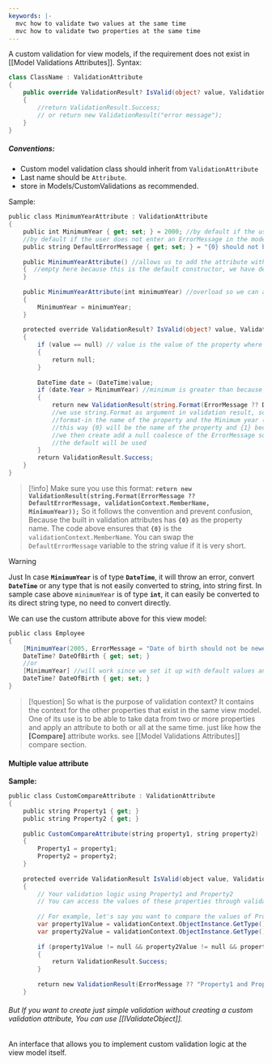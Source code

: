 ```yaml
---
keywords: |-
  mvc how to validate two values at the same time
  mvc how to validate two properties at the same time
---
```

A custom validation for view models, if the requirement does not exist in [[Model Validations Attributes]].
Syntax:
```c#
class ClassName : ValidationAttribute
{
	public override ValidationResult? IsValid(object? value, ValidationContext validationContext)
	{
		//return ValidationResult.Success;
		// or return new ValidationResult("error message");
	}
}
```
##### Conventions:
- Custom model validation class should inherit from `ValidationAttribute`
- Last name should be `Attribute`.
- store in Models/CustomValidations as recommended.

Sample:
```c#
public class MinimumYearAttribute : ValidationAttribute
{
	public int MinimumYear { get; set; } = 2000; //by default if the user does not enter a MinimumYear
	//by default if the user does not enter an ErrorMessage in the model
	public string DefaultErrorMessage { get; set; } = "{0} should not be older than the year {1}"; 
	
	public MinimumYearAttribute() //allows us to add the attribute without parameters
	{  //empty here because this is the default constructor, we have default values above
	}
	
	public MinimumYearAttribute(int minimumYear) //overload so we can add a custom minimum year
	{
		MinimumYear = minimumYear;
	}
	
	protected override ValidationResult? IsValid(object? value, ValidationContext validationContext)
	{
		if (value == null) // value is the value of the property where the attribute is applied
		{
			return null;
		}
		
		DateTime date = (DateTime)value;
		if (date.Year > MinimumYear) //minimum is greater than because we are measuring date of birth
		{
			return new ValidationResult(string.Format(ErrorMessage ?? DefaultErrorMessage, validationContext.MemberName, MinimumYear));
			//we use string.Format as argument in validation result, so we can-
			//format-in the name of the property and the Minimum year (see string.Format note)-
			//this way {0} will be the name of the property and {1} becomes the minimum year.
			//we then create add a null coalesce of the ErrorMessage so if there is no error message in the attribute-
			//the default will be used
		}
		return ValidationResult.Success;
	}
}
```
>[!info] 
>Make sure you use this format: 
>**`return new ValidationResult(string.Format(ErrorMessage ?? DefaultErrorMessage, validationContext.MemberName, MinimumYear));`** 
>So it follows the convention and prevent confusion, Because the built in validation attributes has **`{0}`** as the property name.
>The code above ensures that **`{0}`** is the `validationContext.MemberName`.
>You can swap the `DefaultErrorMessage` variable to the string value if it is very short.

>[!warning]
>Just In case **`MinimumYear`** is of type **`DateTime`**, it will throw an error, convert **`DateTime`** or any type that is not easily converted to string, into string first. In sample case above `minimumYear` is of type **`int`**, it can easily be converted to its direct string type, no need to convert directly.

We can use the custom attribute above for this view model:
```c#
public class Employee
{
    [MinimumYear(2005, ErrorMessage = "Date of birth should not be newer than the year {0}")]
    DateTime? DateOfBirth { get; set; }
    //or
    [MinimumYear] //will work since we set it up with default values and empty constructor
    DateTime? DateOfBirth { get; set; }
}
```

> [!question] So what is the purpose of validation context?
It contains the context for the other properties that exist in the same view model.
One of its use is to be able to take data from two or more properties and apply an attribute to both or all at the same time. just like how the **[Compare]** attribute works. see [[Model Validations Attributes]] compare section.
#### Multiple value attribute
**Sample:**
```c#
public class CustomCompareAttribute : ValidationAttribute
{
    public string Property1 { get; }
    public string Property2 { get; }
 
    public CustomCompareAttribute(string property1, string property2)
    {
        Property1 = property1;
        Property2 = property2;
    }
 
    protected override ValidationResult IsValid(object value, ValidationContext validationContext)
    {
        // Your validation logic using Property1 and Property2
        // You can access the values of these properties through validationContext.ObjectInstance
 
        // For example, let's say you want to compare the values of Property1 and Property2
        var property1Value = validationContext.ObjectInstance.GetType().GetProperty(Property1)?.GetValue(validationContext.ObjectInstance, null);
        var property2Value = validationContext.ObjectInstance.GetType().GetProperty(Property2)?.GetValue(validationContext.ObjectInstance, null);
 
        if (property1Value != null && property2Value != null && property1Value.Equals(property2Value))
        {
            return ValidationResult.Success;
        }
 
        return new ValidationResult(ErrorMessage ?? "Property1 and Property2 do not match.");
    }
```
###### But If you want to create just simple validation without creating a custom validation attribute, You can use [[IValidateObject]].
An interface that allows you to implement custom validation logic at the view model itself.